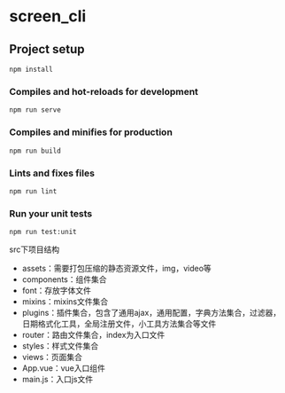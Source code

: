 # screen_cli

## Project setup
```
npm install
```

### Compiles and hot-reloads for development
```
npm run serve
```

### Compiles and minifies for production
```
npm run build
```

### Lints and fixes files
```
npm run lint
```

### Run your unit tests
```
npm run test:unit
```


src下项目结构

- assets：需要打包压缩的静态资源文件，img，video等
- components：组件集合
- font：存放字体文件
- mixins：mixins文件集合
- plugins：插件集合，包含了通用ajax，通用配置，字典方法集合，过滤器，日期格式化工具，全局注册文件，小工具方法集合等文件
- router：路由文件集合，index为入口文件
- styles：样式文件集合
- views：页面集合
- App.vue：vue入口组件
- main.js：入口js文件



